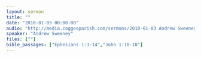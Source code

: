 ```yaml
---
layout: sermon
title: ""
date: "2010-01-03 00:00:00"
audio: "http://media.coggesparish.com/sermons/2010-01-03 Andrew Sweeney.mp3"
speaker: "Andrew Sweeney"
files: [""]
bible_passages: ["Ephesians 1:3-14","John 1:10-18"]
---
```

